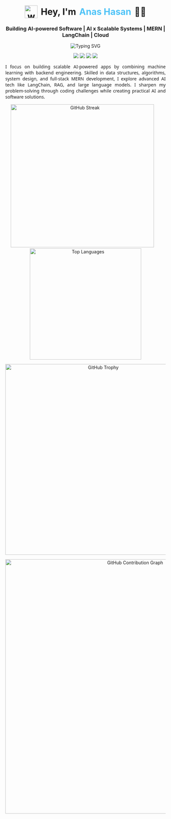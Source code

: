 <h1 align="center" style="display: flex; justify-content: center; align-items: center; gap: 10px; font-weight: bold;">
  <img src="https://media.giphy.com/media/hvRJCLFzcasrR4ia7z/giphy.gif" width="40px" alt="waving hand" />
  Hey, I'm <span style="color:#4FC3F7;">Anas Hasan</span>👨‍💻
</h1>

<h3 align="center">Building AI-powered Software | AI x Scalable Systems | MERN | LangChain | Cloud</h3>

<p align="center">
  <img src="https://readme-typing-svg.demolab.com?font=Fira+Code&size=20&duration=3000&pause=1000&color=8F6E66&center=true&vCenter=true&width=700&lines=Machine+Learning+%7C+LangChain+%7C+LLMs+%7C+Backend+Engineering;Generative+AI+%7C+RAG+%7C+MERN+Stack+%7C+Azure+DS+Certified;Building+Smart%2C+Scalable+%26+AI-Driven+Applications" alt="Typing SVG" />
</p>

<p align="center">
  <a href="https://www.linkedin.com/in/anas-hasan-a5546524b/"><img src="https://img.shields.io/badge/LinkedIn-0077B5.svg?&style=for-the-badge&logo=linkedin&logoColor=white&style="border-radius: 50%" /></a>
  <a href="https://leetcode.com/u/AnasHasan786/"><img src="https://img.shields.io/badge/LeetCode-FFA116?style=for-the-badge&logo=leetcode&logoColor=black&style="border-radius: 50%" /></a>
  <a href="mailto:anas.hassan9417@gmail.com"><img src="https://img.shields.io/badge/Email-D14836?style=for-the-badge&logo=gmail&logoColor=white&style="border-radius: 50%" /></a>
  <a href="https://medium.com/@anas.hassan9417"><img src="https://img.shields.io/badge/Medium-12100E?style=for-the-badge&logo=medium&logoColor=white&style="border-radius: 50%" /></a>
</p>

<p align="justify" style="font-size:14px; font-family: 'Segoe UI', Tahoma, Geneva, Verdana, sans-serif;">
  I focus on building scalable AI-powered apps by combining machine learning with backend engineering. Skilled in data structures, algorithms, system design, and full-stack MERN development, I explore advanced AI   tech like LangChain, RAG, and large language models. I sharpen my problem-solving through coding challenges while creating practical AI and software solutions.
</p>

<!-- GitHub Stats and Streaks -->
<p align="center">
  <img src="https://github-readme-streak-stats.herokuapp.com/?user=AnasHasan786&theme=dark&hide_border=true" alt="GitHub Streak" width="450" />
  &nbsp;&nbsp;&nbsp;&nbsp;
  <img src="https://github-readme-stats.vercel.app/api/top-langs/?username=AnasHasan786&layout=compact&theme=dark&hide_border=true&langs_count=6" alt="Top Languages" width="350" />
</p>

<!-- Trophy Case -->
<p align="center">
  <img src="https://github-profile-trophy.vercel.app/?username=AnasHasan786&theme=darkhub&no-bg=true&no-frame=true&margin-w=15" alt="GitHub Trophy" width="600" />
</p>

<!-- Contribution Graph -->
<p align="center">
  <img src="https://github-readme-activity-graph.vercel.app/graph?username=AnasHasan786&theme=github&hide_border=true" alt="GitHub Contribution Graph" width="800" />
</p>














